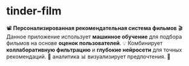 # tinder-film
📽️ **Персонализированная рекомендательная система фильмов** 🎬    Данное приложение использует **машинное обучение** для подбора фильмов на основе **оценок пользователей**. 💡 Комбинирует **коллаборативную фильтрацию** и **глубокие нейросети** для точных рекомендаций. 🧠 аналитика 📊 визуализирует предпочтения. 🚀
